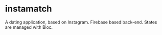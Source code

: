 # instamatch

A dating application, based on Instagram.
Firebase based back-end.
States are managed with Bloc.
